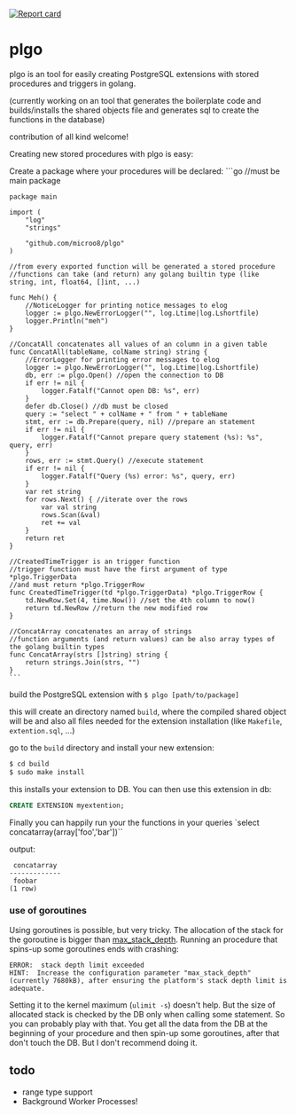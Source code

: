 [![Report card](http://goreportcard.com/badge/microo8/plgo)](http://goreportcard.com/report/microo8/plgo)

# plgo
plgo is an tool for easily creating PostgreSQL extensions with stored procedures and triggers in golang.

(currently working on an tool that generates the boilerplate code and builds/installs the shared objects file and generates sql to create the functions in the database)

contribution of all kind welcome!

Creating new stored procedures with plgo is easy:

Create a package where your procedures will be declared:
    ```go
    //must be main package

    package main

    import (
    	"log"
    	"strings"

    	"github.com/microo8/plgo"
    )

    //from every exported function will be generated a stored procedure
    //functions can take (and return) any golang builtin type (like string, int, float64, []int, ...)

    func Meh() {
        //NoticeLogger for printing notice messages to elog
    	logger := plgo.NewErrorLogger("", log.Ltime|log.Lshortfile)
    	logger.Println("meh")
    }

    //ConcatAll concatenates all values of an column in a given table
    func ConcatAll(tableName, colName string) string {
        //ErrorLogger for printing error messages to elog
    	logger := plgo.NewErrorLogger("", log.Ltime|log.Lshortfile)
    	db, err := plgo.Open() //open the connection to DB
    	if err != nil {
    		logger.Fatalf("Cannot open DB: %s", err)
    	}
    	defer db.Close() //db must be closed
    	query := "select " + colName + " from " + tableName
    	stmt, err := db.Prepare(query, nil) //prepare an statement
    	if err != nil {
    		logger.Fatalf("Cannot prepare query statement (%s): %s", query, err)
    	}
    	rows, err := stmt.Query() //execute statement
    	if err != nil {
    		logger.Fatalf("Query (%s) error: %s", query, err)
    	}
    	var ret string
    	for rows.Next() { //iterate over the rows
    		var val string
    		rows.Scan(&val)
    		ret += val
    	}
    	return ret
    }

    //CreatedTimeTrigger is an trigger function
    //trigger function must have the first argument of type *plgo.TriggerData
    //and must return *plgo.TriggerRow
    func CreatedTimeTrigger(td *plgo.TriggerData) *plgo.TriggerRow {
        td.NewRow.Set(4, time.Now()) //set the 4th column to now()
    	return td.NewRow //return the new modified row
    }

    //ConcatArray concatenates an array of strings
    //function arguments (and return values) can be also array types of the golang builtin types
    func ConcatArray(strs []string) string {
    	return strings.Join(strs, "")
    }
    ```

build the PostgreSQL extension with `$ plgo [path/to/package]`

this will create an directory named `build`, where the compiled shared object will be and also all files needed for the extension installation (like `Makefile`, `extention.sql`, ...)

go to the `build` directory and install your new extension:
```bash
$ cd build
$ sudo make install
```

this installs your extension to DB. You can then use this extension in db:

```sql
CREATE EXTENSION myextention;
```

Finally you can happily run your the functions in your queries `select concatarray(array['foo','bar'])``

output:
```
 concatarray
-------------
 foobar
(1 row)
```

### use of goroutines

Using goroutines is possible, but very tricky. The allocation of the stack for the goroutine is bigger than [max_stack_depth](https://www.postgresql.org/docs/current/static/runtime-config-resource.html). Running an procedure that spins-up some goroutines ends with crashing:

```
ERROR:  stack depth limit exceeded
HINT:  Increase the configuration parameter "max_stack_depth" (currently 7680kB), after ensuring the platform's stack depth limit is adequate.
```

Setting it to the kernel maximum (`ulimit -s`) doesn't help.
But the size of allocated stack is checked by the DB only when calling some statement. So you can probably play with that. You get all the data from the DB at the beginning of your procedure and then spin-up some goroutines, after that don't touch the DB. But I don't recommend doing it.

## todo

- range type support
- Background Worker Processes!
